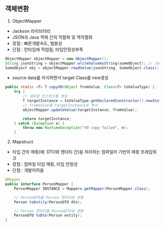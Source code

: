 ## 객체변환

1. ObjectMapper
  - Jackson 라이브러리
  - JSON과 Java 객체 간의 직렬화 및 역직렬화
  - 장점 : 빠른개발속도, 범용성
  - 단점 : 런타임에 작업됨, 타입안정성부족
```java
ObjectMapper objectMapper = new ObjectMapper();
String jsonString = objectMapper.writeValueAsString(someObject); // Java 객체를 JSON 문자열로 변환
SomeObject obj = objectMapper.readValue(jsonString, SomeObject.class); // JSON 문자열을 Java 객체로 변환
```
- source data를 이식하면서 target Class를 new생성 
```java
public static <T> T copyVO(Object fromValue, Class<T> toValueType) {
    try {
        // 새로운 인스턴스를 생성
        T targetInstance = toValueType.getDeclaredConstructor().newInstance();
        // fromValue를 targetInstance로 복사
        objectMapper.updateValue(targetInstance, fromValue);

        return targetInstance;
    } catch (Exception e) {
        throw new RuntimeException("VO copy failed", e);
    }
```

2. Mapstruct
  - 타입 간의 매핑(예: DTO와 엔티티 간)을 처리하는 컴파일러 기반의 매핑 프레임워크
  - 장점 : 컴파일 타임 매핑, 타입 안정성
  - 단점 : 개발어려움
```java
@Mapper
public interface PersonMapper {
    PersonMapper INSTANCE = Mappers.getMapper(PersonMapper.class);

    // PersonDTO를 Person 엔티티로 변환
    Person toEntity(PersonDTO dto);

    // Person 엔티티를 PersonDTO로 변환
    PersonDTO toDto(Person entity);
}
```